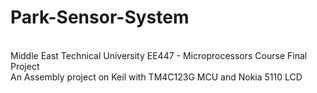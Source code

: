 # Park-Sensor-System

<br /> Middle East Technical University EE447 - Microprocessors Course Final Project
<br /> An Assembly project on Keil with TM4C123G MCU and Nokia 5110 LCD 
